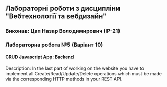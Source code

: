 ## Лабораторні роботи з дисципліни "Вебтехнології та вебдизайн"

### Виконав: Цап Назар Володимирович (ІР-21)
### Лабораторна робота №5 (Варіант 10)

#### CRUD Javascript App: Backend

Description: In the last part of working on the website you have to implement all Create/Read/Update/Delete operations which must be made via the corresponding HTTP methods in your REST API.